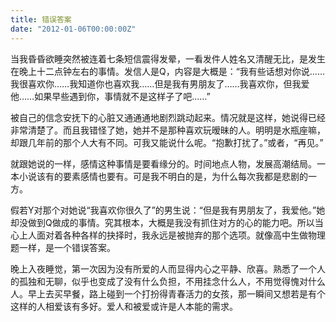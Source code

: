 ```yaml
---
title: 错误答案
date: "2012-01-06T00:00:00Z"
---
```


当我昏昏欲睡突然被连着七条短信震得发晕，一看发件人姓名又清醒无比，是发生在晚上十二点钟左右的事情。发信人是Q，内容是大概是：“我有些话想对你说……我很喜欢你……我知道你也喜欢我……但是我有男朋友了……我喜欢你，但我爱他……如果早些遇到你，事情就不是这样子了吧……”

被自己的信念安抚下的心脏又通通通地剧烈跳动起来。情况就是这样，她说得已经非常清楚了。而且我错怪了她，她并不是那种喜欢玩暧昧的人。明明是水瓶座嘛，却跟几年前的那个人大有不同。可我又能说什么呢。“抱歉打扰了。”或者，“再见。”

就跟她说的一样，感情这种事情是要看缘分的。时间地点人物，发展高潮结局。一本小说该有的要素感情也要有。可是我不明白的是，为什么每次我都是悲剧的一方。

假若Y对那个对她说“我喜欢你很久了”的男生说：“但是我有男朋友了，我爱他。”她却没做到Q做成的事情。究其根本，大概是我没有抓住对方的心的能力吧。所以当心上人面对着各种各样的抉择时，我永远是被抛弃的那个选项。就像高中生做物理题一样，是一个错误答案。

晚上入夜睡觉，第一次因为没有所爱的人而显得内心之平静、欣喜。熟悉了一个人的孤独和无聊，似乎也变成了没有什么负担，不用挂念什么人，不用觉得愧对什么人。早上去买早餐，路上碰到一个打扮得青春活力的女孩，那一瞬间又想若是有个这样的人相爱该有多好。爱人和被爱或许是人本能的需求。